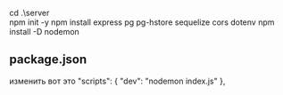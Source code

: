 cd .\server\
npm init -y
npm install express pg pg-hstore sequelize cors dotenv
npm install -D nodemon

## package.json
изменить вот это 
"scripts": {
    "dev": "nodemon index.js"
},

